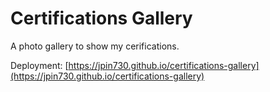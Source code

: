 # Certifications Gallery

A photo gallery to show my cerifications.

Deployment: [https://jpin730.github.io/certifications-gallery](https://jpin730.github.io/certifications-gallery)
